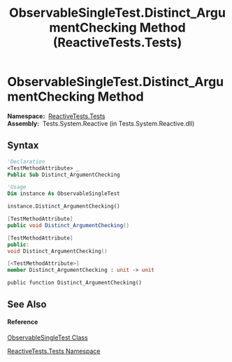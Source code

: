 ﻿---
title: ObservableSingleTest.Distinct_ArgumentChecking Method  (ReactiveTests.Tests)
TOCTitle: Distinct_ArgumentChecking Method
ms:assetid: M:ReactiveTests.Tests.ObservableSingleTest.Distinct_ArgumentChecking
ms:mtpsurl: https://msdn.microsoft.com/en-us/library/reactivetests.tests.observablesingletest.distinct_argumentchecking(v=VS.103)
ms:contentKeyID: 36620946
ms.date: 06/28/2011
mtps_version: v=VS.103
f1_keywords:
- ReactiveTests.Tests.ObservableSingleTest.Distinct_ArgumentChecking
dev_langs:
- CSharp
- JScript
- VB
- FSharp
- c++
---

# ObservableSingleTest.Distinct\_ArgumentChecking Method

**Namespace:**  [ReactiveTests.Tests](hh289046\(v=vs.103\).md)  
**Assembly:**  Tests.System.Reactive (in Tests.System.Reactive.dll)

## Syntax

``` vb
'Declaration
<TestMethodAttribute> _
Public Sub Distinct_ArgumentChecking
```

``` vb
'Usage
Dim instance As ObservableSingleTest

instance.Distinct_ArgumentChecking()
```

``` csharp
[TestMethodAttribute]
public void Distinct_ArgumentChecking()
```

``` c++
[TestMethodAttribute]
public:
void Distinct_ArgumentChecking()
```

``` fsharp
[<TestMethodAttribute>]
member Distinct_ArgumentChecking : unit -> unit 
```

``` jscript
public function Distinct_ArgumentChecking()
```

## See Also

#### Reference

[ObservableSingleTest Class](hh315143\(v=vs.103\).md)

[ReactiveTests.Tests Namespace](hh289046\(v=vs.103\).md)

